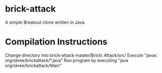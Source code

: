 brick-attack
============

A simple Breakout clone written in Java.

Compilation Instructions
========================

Change directory into brick-attack-master/Brick\ Attack/src/
Execute "javac org/skree/brickattack/*.java"
Run program by executing "java org/skree/brickattack/Main"
